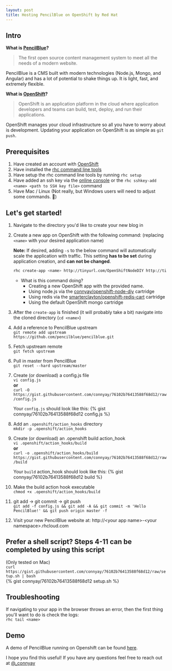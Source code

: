 ```yaml
---
layout: post
title: Hosting PencilBlue on OpenShift by Red Hat
---
```


## Intro
**What is [PencilBlue](https://pencilblue.org)?**  
> The first open source content management system to meet all the needs of a modern website.

PencilBlue is a CMS built with modern technologies (Node.js, Mongo, and Angular) and has a lot of potential to shake things up. It is light, fast, and extremely flexible.

**What is [OpenShift]((https://www.openshift.com/))?**  
> OpenShift is an application platform in the cloud where application developers and teams can build, test, deploy, and run their applications.

OpenShift manages your cloud infrastructure so all you have to worry about is development. Updating your application on OpenShift is as simple as `git push`.

## Prerequisites
1. Have created an account with [OpenShift](https://www.openshift.com/app/account/new)
2. Have installed the [rhc command line tools](https://developers.openshift.com/en/getting-started-client-tools.html)
3. Have setup the rhc command line tools by running `rhc setup`
4. Have added an ssh key via the [online console](https://openshift.redhat.com/app/console/settings) or the `rhc sshkey-add <name> <path to SSH key file>` command
5. Have Mac / Linux (Not really, but Windows users will need to adjust some commands. :grimacing:)


## Let's get started!
1. Navigate to the directory you'd like to create your new blog in
2. Create a new app on OpenShift with the following command: (replacing `<name>` with your desired application name)

    **Note:** If desired, adding `-s` to the below command will automatically scale the application with traffic. This setting **has to be set** during application creation, and **can not be changed**.

    ```bash
    rhc create-app <name> http://tinyurl.com/OpenShiftNodeDIY http://tinyurl.com/OpenShiftRedisCart mongodb-2.4
    ```
    - What is this command doing?
        - Creating a new OpenShift app with the provided name.
        - Using node.js via the [connyay/openshift-node-diy](https://github.com/connyay/openshift-node-diy) cartridge
        - Using redis via the [smarterclayton/openshift-redis-cart](https://github.com/smarterclayton/openshift-redis-cart) cartridge
        - Using the default OpenShift mongo cartridge
  
3. After the `create-app` is finished (it will probably take a bit) navigate into the cloned directory (`cd <name>`)
4. Add a reference to PencilBlue upstream  
    `git remote add upstream https://github.com/pencilblue/pencilblue.git`
5. Fetch upstream remote  
    `git fetch upstream`
6. Pull in master from PencilBlue  
    `git reset --hard upstream/master`
7. Create (or download) a config.js file  
    `vi config.js`  
    **or**  
    `curl -O https://gist.githubusercontent.com/connyay/76102b76413588f68d12/raw/config.js`

    Your `config.js` should look like this: 
    {% gist connyay/76102b76413588f68d12 config.js %}
8. Add an `.openshift/action_hooks` directory  
    `mkdir -p .openshift/action_hooks`
9. Create (or download) an .openshift build action\_hook  
    `vi .openshift/action_hooks/build`  
    **or**  
    `curl -o .openshift/action_hooks/build https://gist.githubusercontent.com/connyay/76102b76413588f68d12/raw/build`

    Your `build` action_hook should look like this: 
    {% gist connyay/76102b76413588f68d12 build %}
10. Make the build action hook executable  
    `chmod +x .openshift/action_hooks/build`
11. git add -> git commit -> git push  
    `git add -f config.js && git add -A && git commit -m 'Hello PencilBlue!' && git push origin master -f`
12. Visit your new PencilBlue website at: ht<span>tp://</span>&lt;your app name&gt;-&lt;your namespace&gt;.rhcloud.com


## Prefer a shell script? Steps 4-11 can be completed by using this script
(Only tested on Mac)  
`curl https://gist.githubusercontent.com/connyay/76102b76413588f68d12/raw/setup.sh | bash`  
{% gist connyay/76102b76413588f68d12 setup.sh %}

## Troubleshooting
If navigating to your app in the browser throws an error, then the first thing you'll want to do is check the logs:  
`rhc tail <name>`

## Demo
A demo of PencilBlue running on Openshift can be found [here](https://pencilblue-connyay.rhcloud.com/article/hello-openshift).


I hope you find this useful! If you have any questions feel free to reach out at [@_connyay](https://twitter.com/_connyay)
